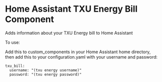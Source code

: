 # Home Assistant TXU Energy Bill Component
Adds information about your TXU Energy bill to Home Assistant

To use:

Add this to custom_components in your Home Assistant home directory, then add this to your configuration.yaml with your username and password:

```
txu_bill:
  username: "(txu energy username)"
  password: "(txu energy password)"
```

